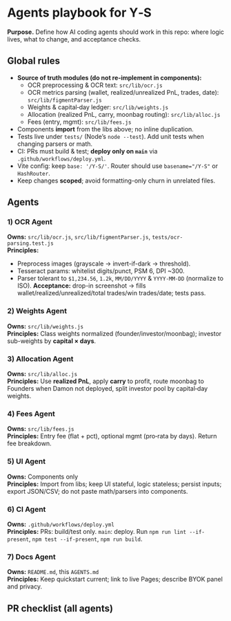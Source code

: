 # Agents playbook for Y‑S

**Purpose.** Define how AI coding agents should work in this repo: where logic lives, what to change, and acceptance checks.

## Global rules

- **Source of truth modules (do not re‑implement in components):**
  - OCR preprocessing & OCR text: `src/lib/ocr.js`
  - OCR metrics parsing (wallet, realized/unrealized PnL, trades, date): `src/lib/figmentParser.js`
  - Weights & capital‑day ledger: `src/lib/weights.js`
  - Allocation (realized PnL, carry, moonbag routing): `src/lib/alloc.js`
  - Fees (entry, mgmt): `src/lib/fees.js`
- Components **import** from the libs above; no inline duplication.
- Tests live under `tests/` (Node’s `node --test`). Add unit tests when changing parsers or math.
- CI: PRs must build & test; **deploy only on `main`** via `.github/workflows/deploy.yml`.
- Vite config: keep `base: '/Y-S/'`. Router should use `basename="/Y-S"` or `HashRouter`.
- Keep changes **scoped**; avoid formatting-only churn in unrelated files.

## Agents

### 1) OCR Agent
**Owns:** `src/lib/ocr.js`, `src/lib/figmentParser.js`, `tests/ocr-parsing.test.js`  
**Principles:**
- Preprocess images (grayscale → invert-if-dark → threshold).
- Tesseract params: whitelist digits/punct, PSM 6, DPI ~300.
- Parser tolerant to `$1,234.56`, `1.2k`, `MM/DD/YYYY` & `YYYY-MM-DD` (normalize to ISO).
**Acceptance:** drop-in screenshot → fills wallet/realized/unrealized/total trades/win trades/date; tests pass.

### 2) Weights Agent
**Owns:** `src/lib/weights.js`  
**Principles:** Class weights normalized (founder/investor/moonbag); investor sub-weights by **capital × days**.

### 3) Allocation Agent
**Owns:** `src/lib/alloc.js`  
**Principles:** Use **realized PnL**, apply **carry** to profit, route moonbag to Founders when Damon not deployed, split investor pool by capital‑day weights.

### 4) Fees Agent
**Owns:** `src/lib/fees.js`  
**Principles:** Entry fee (flat + pct), optional mgmt (pro‑rata by days). Return fee breakdown.

### 5) UI Agent
**Owns:** Components only  
**Principles:** Import from libs; keep UI stateful, logic stateless; persist inputs; export JSON/CSV; do not paste math/parsers into components.

### 6) CI Agent
**Owns:** `.github/workflows/deploy.yml`  
**Principles:** PRs: build/test only. `main`: deploy. Run `npm run lint --if-present`, `npm test --if-present`, `npm run build`.

### 7) Docs Agent
**Owns:** `README.md`, this `AGENTS.md`  
**Principles:** Keep quickstart current; link to live Pages; describe BYOK panel and privacy.

## PR checklist (all agents)

